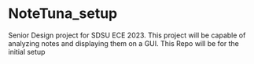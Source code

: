 # NoteTuna_setup
Senior Design project for SDSU ECE 2023. This project will be capable of analyzing notes and displaying them on a GUI. This Repo will be for the initial setup
